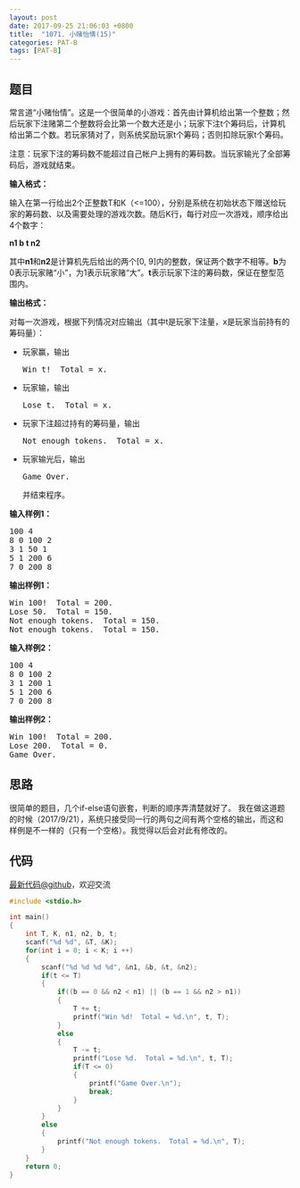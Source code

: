 ```yaml
---
layout: post
date: 2017-09-25 21:06:03 +0800
title:  "1071. 小赌怡情(15)"
categories: PAT-B
tags: [PAT-B]
---
```


## 题目

<div id="problemContent">
<p>常言道“小赌怡情”。这是一个很简单的小游戏：首先由计算机给出第一个整数；然后玩家下注赌第二个整数将会比第一个数大还是小；玩家下注t个筹码后，计算机给出第二个数。若玩家猜对了，则系统奖励玩家t个筹码；否则扣除玩家t个筹码。
</p>
<p>
注意：玩家下注的筹码数不能超过自己帐户上拥有的筹码数。当玩家输光了全部筹码后，游戏就结束。
</p>
<p><b>
输入格式：
</b></p>
<p>
输入在第一行给出2个正整数T和K（&lt;=100），分别是系统在初始状态下赠送给玩家的筹码数、以及需要处理的游戏次数。随后K行，每行对应一次游戏，顺序给出4个数字：
</p>
<p><b>
n1 b t n2
</b></p>
<p>
其中<b>n1</b>和<b>n2</b>是计算机先后给出的两个[0, 9]内的整数，保证两个数字不相等。<b>b</b>为0表示玩家赌“小”，为1表示玩家赌“大”。<b>t</b>表示玩家下注的筹码数，保证在整型范围内。
</p>
<p><b>
输出格式：
</b></p>
<p>
对每一次游戏，根据下列情况对应输出（其中t是玩家下注量，x是玩家当前持有的筹码量）：
</p>
<ul>
<li>玩家赢，输出<pre>Win t!  Total = x.</pre>
<li>玩家输，输出<pre>Lose t.  Total = x.</pre>
<li>玩家下注超过持有的筹码量，输出<pre>Not enough tokens.  Total = x.</pre>
<li>玩家输光后，输出<pre>Game Over.</pre>并结束程序。
</li></li></li></li></ul>
<b>输入样例1：</b><pre>
100 4
8 0 100 2
3 1 50 1
5 1 200 6
7 0 200 8
</pre>
<b>输出样例1：</b><pre>
Win 100!  Total = 200.
Lose 50.  Total = 150.
Not enough tokens.  Total = 150.
Not enough tokens.  Total = 150.
</pre>
<b>输入样例2：</b><pre>
100 4
8 0 100 2
3 1 200 1
5 1 200 6
7 0 200 8
</pre>
<b>输出样例2：</b><pre>
Win 100!  Total = 200.
Lose 200.  Total = 0.
Game Over.
</pre>
</div>

## 思路

很简单的题目，几个if-else语句嵌套，判断的顺序弄清楚就好了。
我在做这道题的时候（2017/9/21），系统只接受同一行的两句之间有两个空格的输出，而这和样例是不一样的（只有一个空格）。我觉得以后会对此有修改的。

## 代码

[最新代码@github](https://github.com/OliverLew/PAT/blob/master/PATBasic/1071.c)，欢迎交流
```c
#include <stdio.h>

int main()
{
    int T, K, n1, n2, b, t;
    scanf("%d %d", &T, &K);
    for(int i = 0; i < K; i ++)
    {
        scanf("%d %d %d %d", &n1, &b, &t, &n2);
        if(t <= T)
        {
            if((b == 0 && n2 < n1) || (b == 1 && n2 > n1))
            {
                T += t;
                printf("Win %d!  Total = %d.\n", t, T);
            }
            else
            {
                T -= t;
                printf("Lose %d.  Total = %d.\n", t, T);
                if(T <= 0)
                {
                    printf("Game Over.\n");
                    break;
                }
            }
        }
        else
        {
            printf("Not enough tokens.  Total = %d.\n", T);
        }
    }
    return 0;
}

```